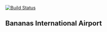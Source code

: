 [![Build Status](https://travis-ci.org/anitacanita/airport_challenge.svg)](https://travis-ci.org/anitacanita/airport_challenge)

## Bananas International Airport
